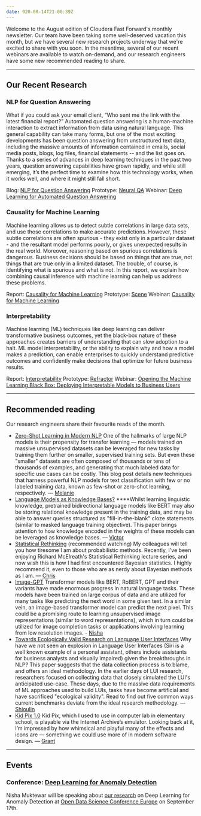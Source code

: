 ```yaml
---
date: 020-08-14T21:00:39Z
---
```


Welcome to the August edition of Cloudera Fast Forward's monthly newsletter. Our team have been taking some well-deserved vacation this month, but we have several new research projects underway that we're excited to share with you soon. In the meantime, several of our recent webinars are available to watch on-demand, and our research engineers have some new recommended reading to share.

---

## Our Recent Research

### NLP for Question Answering

What if you could ask your email client, “Who sent me the link with the latest financial report?” Automated question answering is a human-machine interaction to extract information from data using natural language. This general capability can take many forms, but one of the most exciting developments has been question answering from unstructured text data, including the massive amounts of information contained in emails, social media posts, blogs, log files, financial statements -- and the list goes on. Thanks to a series of advances in deep learning techniques in the past two years, question answering capabilities have grown rapidly, and while still emerging, it’s the perfect time to examine how this technology works, when it works well, and where it might still fall short.

Blog: [NLP for Question Answering](https://qa.fastforwardlabs.com/)
Prototype: [Neural QA](https://neuralqa.fastforwardlabs.com/)
Webinar: [Deep Learning for Automated Question Answering](https://www.cloudera.com/about/events/webinars/deep-learning-for-automated-question-answering.html)

### Causality for Machine Learning

Machine learning allows us to detect subtle correlations in large data sets, and use those correlations to make accurate predictions. However, these subtle correlations are often spurious - they exist only in a particular dataset - and the resultant model performs poorly, or gives unexpected results in the real world. Moreover, reasoning based on spurious correlations is dangerous. Business decisions should be based on things that are true, not things that are true only in a limited dataset. The trouble, of course, is identifying what is spurious and what is not. In this report, we explain how combining causal inference with machine learning can help us address these problems.

Report: [Causality for Machine Learning](https://ff13.fastforwardlabs.com/)
Prototype: [Scene](http://scene.fastforwardlabs.com/)
Webinar: [Causality for Machine Learning](https://www.cloudera.com/about/events/webinars/causality-for-machine-learning.html)

### Interpretability

Machine learning (ML) techniques like deep learning can deliver transformative business outcomes, yet the black-box nature of these approaches creates barriers of understanding that can slow adoption to a halt. ML model interpretability, or the ability to explain why and how a model makes a prediction, can enable enterprises to quickly understand predictive outcomes and confidently make decisions that optimize for future business results.

Report: [Interpretability](https://ff06-2020.fastforwardlabs.com/)
Prototype: [Refractor](https://refractor.fastforwardlabs.com/)
Webinar: [Opening the Machine Learning Black Box: Deploying Interpretable Models to Business Users](https://www.cloudera.com/content/dam/www/marketing/resources/webinars/opening-the-machine-learning-black-box.png.landing.html)

---

## Recommended reading

Our research engineers share their favourite reads of the month.

- [Zero-Shot Learning in Modern NLP](https://joeddav.github.io/blog/2020/05/29/ZSL.html)
  One of the hallmarks of large NLP models is their propensity for transfer learning — models trained on massive unsupervised datasets can be leveraged for new tasks by training them further on smaller, supervised training sets. But even these "smaller" datasets are often composed of thousands or tens of thousands of examples, and generating that much labeled data for specific use cases can be costly. This blog post details new techniques that harness powerful NLP models for text classification with few or no labeled training data, known as few-shot or zero-shot learning, respectively. — [Melanie](https://www.linkedin.com/in/melanierbeck/)
- [Language Models as Knowledge Bases?](https://www.aclweb.org/anthology/D19-1250.pdf)
  \*\*\*\*Whilst learning linguistic knowledge, pretrained bidirectional language models like BERT may also be storing relational knowledge present in the training data, and may be able to answer queries structured as "fill-in-the-blank" cloze statements (similar to masked language training objective). This paper brings attention to how knowledge encoded in the weights of these models can be leveraged as knowledge bases. — [Victor](https://twitter.com/vykthur)
- [Statistical Rethinking](https://www.youtube.com/watch?v=4WVelCswXo4) (recommended watching)
  My colleagues will tell you how tiresome I am about probabilistic methods. Recently, I've been enjoying Richard McElreath's Statistical Rethinking lecture series, and now wish this is how I had first encountered Bayesian statistics. I highly recommend it, even to those who are as nerdy about Bayesian methods as I am. — [Chris](https://twitter.com/_cjwallace)
- [Image-GPT](https://openai.com/blog/image-gpt/)
  Transformer models like BERT, RoBERT, GPT and their variants have made enormous progress in natural language tasks. These models have been trained on large corpus of data and are utilized for many tasks like predicting the next word in some given text. In a similar vein, an image-based transformer model can predict the next pixel. This could be a promising route to learning unsupervised image representations (similar to word representations), which in turn could be utilized for image completion tasks or applications involving learning from low resolution images. - [Nisha](https://twitter.com/NishaMuktewar)
- [Towards Ecologically Valid Research on Language User Interfaces](https://arxiv.org/abs/2007.14435)
  Why have we not seen an explosion in Language User Interfaces (Siri is a well known example of a personal assistant, others include assistants for business analysts and visually impaired) given the breakthroughs in NLP? This paper suggests that the data collection process is to blame, and offers an ideal methodology. In the earlier days of LUI research, researchers focused on collecting data that closely simulated the LUI's anticipated use-case. These days, due to the massive data requirements of ML approaches used to build LUIs, tasks have become artificial and have sacrificed "ecological validity". Read to find out five common ways current benchmarks deviate from the ideal research methodology. — [Shioulin](https://www.linkedin.com/in/shioulinsam/)
- [Kid Pix 1.0](https://archive.org/details/KID_PIX_DOS)
  Kid Pix, which I used to use in computer lab in elementary school, is playable via the Internet Archive’s emulator. Looking back at it, I’m impressed by how whimsical and playful many of the effects and icons are — something we could use more of in modern software design. — [Grant](https://twitter.com/grantcuster)

---

## Events

### Conference: [Deep Learning for Anomaly Detection](https://odsc.com/speakers/deep-learning-for-anomaly-detection/)

Nisha Muktewar will be speaking about [our research](https://ff12.fastforwardlabs.com/) on Deep Learning for Anomaly Detection at [Open Data Science Conference Europe](https://odsc.com/europe/) on September 17th.
